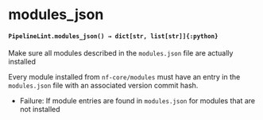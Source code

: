 # modules_json

#### `PipelineLint.modules_json() → dict[str, list[str]]{:python}`

Make sure all modules described in the `modules.json` file are actually installed

Every module installed from `nf-core/modules` must have an entry in the `modules.json` file
with an associated version commit hash.

- Failure: If module entries are found in `modules.json` for modules that are not installed
